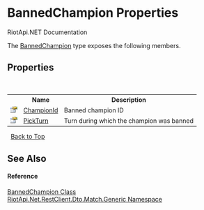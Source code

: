 # BannedChampion Properties
RiotApi.NET Documentation 

The <a href="f2755afd-5e8a-75d8-3168-a399379d962a">BannedChampion</a> type exposes the following members.


## Properties
&nbsp;<table><tr><th></th><th>Name</th><th>Description</th></tr><tr><td>![Public property](media/pubproperty.gif "Public property")</td><td><a href="cc70f18e-8082-50d5-a088-5cd4b4b89029">ChampionId</a></td><td>
Banned champion ID</td></tr><tr><td>![Public property](media/pubproperty.gif "Public property")</td><td><a href="8bca2329-c26a-78a0-f1c4-78d8807c39b5">PickTurn</a></td><td>
Turn during which the champion was banned</td></tr></table>&nbsp;
<a href="#bannedchampion-properties">Back to Top</a>

## See Also


#### Reference
<a href="f2755afd-5e8a-75d8-3168-a399379d962a">BannedChampion Class</a><br /><a href="f4767f78-ec21-8fc9-5619-34d53bfe8e2e">RiotApi.Net.RestClient.Dto.Match.Generic Namespace</a><br />
